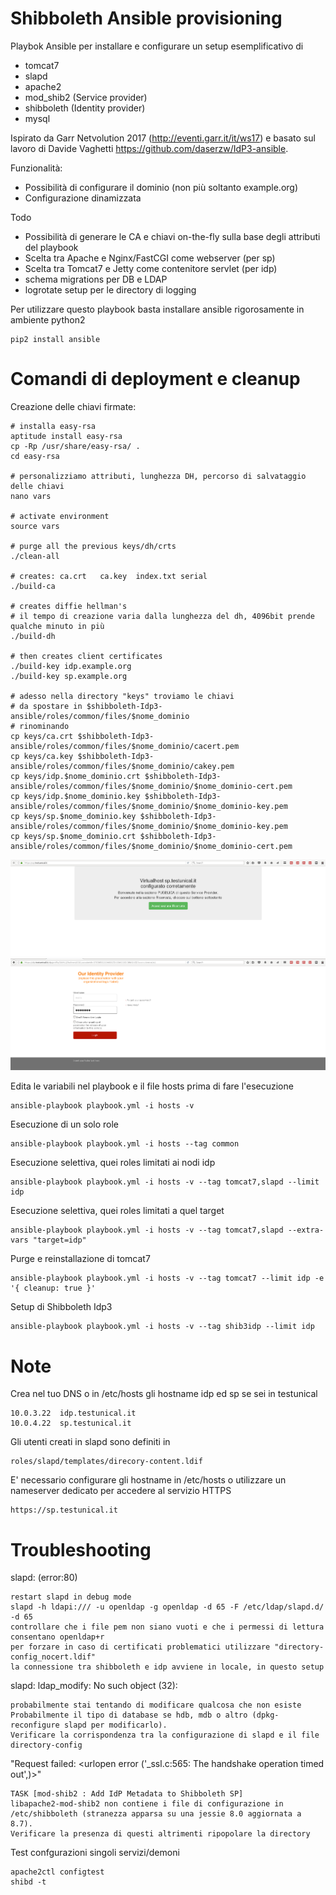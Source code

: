 Shibboleth Ansible provisioning
===============================


Playbok Ansible per installare e configurare un setup esemplificativo di 

- tomcat7
- slapd
- apache2
- mod_shib2 (Service provider)
- shibboleth (Identity provider)
- mysql

Ispirato da Garr Netvolution 2017 (http://eventi.garr.it/it/ws17) e basato sul lavoro di Davide Vaghetti https://github.com/daserzw/IdP3-ansible.

Funzionalità:

- Possibilità di configurare il dominio (non più soltanto example.org)
- Configurazione dinamizzata

Todo

- Possibilità di generare le CA e chiavi on-the-fly sulla base degli attributi del playbook
- Scelta tra Apache e Nginx/FastCGI come webserver (per sp)
- Scelta tra Tomcat7 e Jetty come contenitore servlet (per idp)
- schema migrations per DB e LDAP
- logrotate setup per le directory di logging

Per utilizzare questo playbook basta installare ansible rigorosamente in ambiente python2

    pip2 install ansible


Comandi di deployment e cleanup
===============================

Creazione delle chiavi firmate:
    
    # installa easy-rsa
    aptitude install easy-rsa
    cp -Rp /usr/share/easy-rsa/ .
    cd easy-rsa

    # personalizziamo attributi, lunghezza DH, percorso di salvataggio delle chiavi
    nano vars

    # activate environment
    source vars

    # purge all the previous keys/dh/crts
    ./clean-all

    # creates: ca.crt	ca.key	index.txt serial
    ./build-ca

    # creates diffie hellman's 
    # il tempo di creazione varia dalla lunghezza del dh, 4096bit prende qualche minuto in più
    ./build-dh

    # then creates client certificates
    ./build-key idp.example.org
    ./build-key sp.example.org

    # adesso nella directory "keys" troviamo le chiavi
    # da spostare in $shibboleth-Idp3-ansible/roles/common/files/$nome_dominio
    # rinominando
    cp keys/ca.crt $shibboleth-Idp3-ansible/roles/common/files/$nome_dominio/cacert.pem
    cp keys/ca.key $shibboleth-Idp3-ansible/roles/common/files/$nome_dominio/cakey.pem
    cp keys/idp.$nome_dominio.crt $shibboleth-Idp3-ansible/roles/common/files/$nome_dominio/$nome_dominio-cert.pem
    cp keys/idp.$nome_dominio.key $shibboleth-Idp3-ansible/roles/common/files/$nome_dominio/$nome_dominio-key.pem    
    cp keys/sp.$nome_dominio.key $shibboleth-Idp3-ansible/roles/common/files/$nome_dominio/$nome_dominio-key.pem
    cp keys/sp.$nome_dominio.crt $shibboleth-Idp3-ansible/roles/common/files/$nome_dominio/$nome_dominio-cert.pem



![Alt text](images/1.png)
![Alt text](images/2.png)

Edita le variabili nel playbook e il file hosts prima di fare l'esecuzione
    
    ansible-playbook playbook.yml -i hosts -v

Esecuzione di un solo role
    
    ansible-playbook playbook.yml -i hosts --tag common

Esecuzione selettiva, quei roles limitati ai nodi idp
    
    ansible-playbook playbook.yml -i hosts -v --tag tomcat7,slapd --limit idp
    
Esecuzione selettiva, quei roles limitati a quel target

    ansible-playbook playbook.yml -i hosts -v --tag tomcat7,slapd --extra-vars "target=idp"

Purge e reinstallazione di tomcat7

    ansible-playbook playbook.yml -i hosts -v --tag tomcat7 --limit idp -e '{ cleanup: true }'

Setup di Shibboleth Idp3
    
    ansible-playbook playbook.yml -i hosts -v --tag shib3idp --limit idp 


Note
========================

Crea nel tuo DNS o in /etc/hosts gli hostname idp ed sp se sei in testunical

    10.0.3.22  idp.testunical.it
    10.0.4.22  sp.testunical.it

Gli utenti creati in slapd sono definiti in
    
    roles/slapd/templates/direcory-content.ldif

E' necessario configurare gli hostname in /etc/hosts o utilizzare un nameserver dedicato per accedere al servizio HTTPS
    
    https://sp.testunical.it

Troubleshooting
========================

slapd: (error:80)

    restart slapd in debug mode
    slapd -h ldapi:/// -u openldap -g openldap -d 65 -F /etc/ldap/slapd.d/ -d 65    
    controllare che i file pem non siano vuoti e che i permessi di lettura consentano openldap+r
    per forzare in caso di certificati problematici utilizzare "directory-config_nocert.ldif"
    la connessione tra shibboleth e idp avviene in locale, in questo setup


slapd: ldap_modify: No such object (32): 

    probabilmente stai tentando di modificare qualcosa che non esiste
    Probabilmente il tipo di database se hdb, mdb o altro (dpkg-reconfigure slapd per modificarlo).
    Verificare la corrispondenza tra la configurazione di slapd e il file directory-config

"Request failed: <urlopen error ('_ssl.c:565: The handshake operation timed out',)>"

    TASK [mod-shib2 : Add IdP Metadata to Shibboleth SP]
    libapache2-mod-shib2 non contiene i file di configurazione in /etc/shibboleth (stranezza apparsa su una jessie 8.0 aggiornata a 8.7). 
    Verificare la presenza di questi altrimenti ripopolare la directory

Test confgurazioni singoli servizi/demoni

    apache2ctl configtest
    shibd -t
    


    
